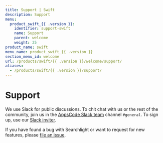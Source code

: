 ```yaml
---
title: Support | Swift
description: Support
menu:
  product_swift_{{ .version }}:
    identifier: support-swift
    name: Support
    parent: welcome
    weight: 25
product_name: swift
menu_name: product_swift_{{ .version }}
section_menu_id: welcome
url: /products/swift/{{ .version }}/welcome/support/
aliases:
  - /products/swift/{{ .version }}/support/
---
```


# Support

We use Slack for public discussions. To chit chat with us or the rest of the community, join us in the [AppsCode Slack team](https://appscode.slack.com/messages/C0XQFLGRM/details/) channel `#general`. To sign up, use our [Slack inviter](https://slack.appscode.com/).

If you have found a bug with Searchlight or want to request for new features, please [file an issue](https://github.com/kubepack/swift/issues/new).
